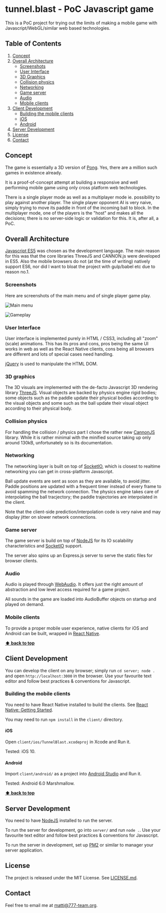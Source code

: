 # tunnel.blast - PoC Javascript game

This is a PoC project for trying out the limits of making a mobile game with Javascript/WebGL/similar web based technologies.

## Table of Contents

1. [Concept](#concept)
1. [Overall Architecture](#overall-architecture)
	* [Screenshots](#screenshots)
	* [User Interface](#user-interface)
	* [3D Graphics](#3d-graphics)
	* [Collision physics](#collision-physics)
	* [Networking](#networking)
	* [Game server](#game-server)
	* [Audio](#audio)
	* [Mobile clients](#mobile-clients)
2. [Client Development](#client-development)
	* [Building the mobile clients](#building-the-mobile-clients)
	* [iOS](#ios)
	* [Android](#android)
3. [Server Development](#server-development)
4. [License](#license)
4. [Contact](#contact)

	
## Concept 

The game is essentially a 3D version of [Pong](https://en.wikipedia.org/wiki/Pong). Yes, there are a million such games in existence already. 

It is a proof-of-concept attempt at building a responsive and well performing mobile game using only cross platform web technologies.

There is a single player mode as well as a multiplayer mode ie. possibility to play against another player. The single player opponent AI is very naive, simply trying to move its paddle in front of the incoming ball to block. In the multiplayer mode, one of the players is the "host" and makes all the decisions; there is no server-side logic or validation for this. It is, after all, a PoC.

## Overall Architecture

[Javascript ES5](https://en.wikipedia.org/wiki/ECMAScript#5th_Edition) was chosen as the development language. The main reason for this was that the core libraries ThreeJS and CANNON.js were developed in ES5. Also the mobile browsers do not (at the time of writing) natively support ES6, nor did I want to bloat the project with gulp/babel etc due to reason no.1.

### Screenshots

Here are screenshots of the main menu and of single player game play.

![Main menu](https://bytebucket.org/mdahlbom/tunnel-blast/raw/eac2ba2b825d5e46b2dac7c02de0f1b58027a3ae/assets/screenshots/screenshot1.png)

![Gameplay](https://bytebucket.org/mdahlbom/tunnel-blast/raw/eac2ba2b825d5e46b2dac7c02de0f1b58027a3ae/assets/screenshots/screenshot2.png)


### User Interface

User interface is implemented purely in HTML / CSS3, including all "zoom" (scale) animations. This has its pros and cons, pros being the same UI works in web as well as the React Native clients, cons being all browsers are different and lots of special cases need handling.

[jQuery](http://jquery.org/) is used to manipulate the HTML DOM.

### 3D graphics

The 3D visuals are implemented with the de-facto Javascript 3D rendering library [ThreeJS](https://threejs.org/). Visual objects are backed by physics engine rigid bodies; some objects such as the paddle update their physical bodies according to the visual objects and some such as the ball update their visual object according to their physical body.

### Collision physics 

For handling the collision / physics part I chose the rather new [CannonJS](http://www.cannonjs.org/) library. While it is rather minimal with the minified source taking up only around 130kB, unfortunately so is its documentation.

### Networking

The networking layer is built on top of [SocketIO](http://socket.io/), which is closest to realtime networking you can get in cross-platform Javascript.

Ball update events are sent as soon as they are available, to avoid jitter. Paddle positions are updated with a frequent timer instead of every frame to avoid spamming the network connection. The physics engine takes care of interpolating the ball tracjectory; the paddle trajectories are interpolated in the client. 

Note that the client-side prediction/interpolation code is very naive and may display jitter on slower network connections.

### Game server

The game server is build on top of [NodeJS](https://nodejs.org/en/) for its IO scalability characteristics and [SocketIO](http://socket.io/) support.

The server also spins up an Express.js server to serve the static files for browser clients.

### Audio

Audio is played through [WebAudio](https://developer.mozilla.org/en-US/docs/Web/API/Web_Audio_API). It offers just the right amount of abstraction and low level access required for a game project.

All sounds in the game are loaded into AudioBuffer objects on startup and played on demand. 

### Mobile clients

To provide a proper mobile user experience, native clients for iOS and Android can be built, wrapped in [React Native](https://facebook.github.io/react-native/). 

**[⬆ back to top](#table-of-contents)**

## Client Development

You can develop the client on any browser; simply run ```cd server; node .``` and open ```http://localhost:3000``` in the browser. Use your favourite text editor and follow best practices & conventions for Javascript.

### Building the mobile clients

You need to have React Native installed to build the clients. See [React Native: Getting Started](https://facebook.github.io/react-native/docs/getting-started.html).

You may need to run ```npm install``` in the ```client/``` directory.

#### iOS

Open ```client/ios/TunnelBlast.xcodeproj``` in Xcode and Run it.

Tested: iOS 10.

#### Android

Import ```client/android/``` as a project into [Android Studio](https://developer.android.com/studio/) and Run it.

Tested: Android 6.0 Marshmallow.

**[⬆ back to top](#table-of-contents)**

## Server Development

You need to have [NodeJS](https://nodejs.org/en/) installed to run the server.

To run the server for development, go into ```server/``` and run ```node .```.  Use your favourite text editor and follow best practices & conventions for Javascript.

To run the server in development, set up [PM2](https://github.com/Unitech/pm2) or similar to manager your server application.

## License

The project is released under the MIT License. See [LICENSE.md](LICENSE.md). 

## Contact

Feel free to email me at matti@777-team.org.
